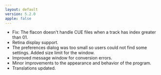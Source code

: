 ```yaml
---
layout: default
version: 5.2.0
apple: false
---
```


* Fix: The flacon doesn't handle CUE files when a track has index greater than 01.
* Retina display support. 
* The preferences dialog was too small so users could not find some settings. Added size limit for the window.
* Improved message window for conversion errors.
* Minor improvements to the appearance and behavior of the program.
* Translations updated.

